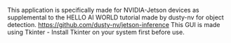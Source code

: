 This application is specifically made for NVIDIA-Jetson devices as supplemental to the HELLO AI WORLD tutorial made by dusty-nv for object detection. 
https://github.com/dusty-nv/jetson-inference
This GUI is made using Tkinter - Install Tkinter on your system first before use.
